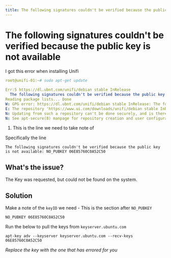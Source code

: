```yaml
---
title: The following signatures couldn't be verified because the public key is not available
---
```


# The following signatures couldn't be verified because the public key is not available

I got this error when installing Unifi

``` yaml
root@unifi-01:~# sudo apt-get update
                   
Err:5 https://dl.ubnt.com/unifi/debian stable InRelease
  The following signatures couldn't be verified because the public key is not available: NO_PUBKEY 06E85760C0A52C50 # (1)
Reading package lists... Done
W: GPG error: https://dl.ubnt.com/unifi/debian stable InRelease: The following signatures couldn't be verified because the public key is not available: NO_PUBKEY 06E85760C0A52C50
E: The repository 'https://www.ui.com/downloads/unifi/debian stable InRelease' is not signed.
N: Updating from such a repository can't be done securely, and is therefore disabled by default.
N: See apt-secure(8) manpage for repository creation and user configuration details.
```

1. This is the line we need to take note of

Specifically the line

```
The following signatures couldn't be verified because the public key is not available: NO_PUBKEY 06E85760C0A52C50
```

## What's the issue?

The Key was requested, but could not be found on the system.

## Solution

Make a note of the `keyID` we need - This is the section after `NO_PUBKEY`

```text
NO_PUBKEY 06E85760C0A52C50
```

Run the below to pull the keys from `keyserver.ubuntu.com`

```shell
apt-key adv --keyserver keyserver.ubuntu.com --recv-keys 06E85760C0A52C50
```

_Replace the key with the one that has errored for you_